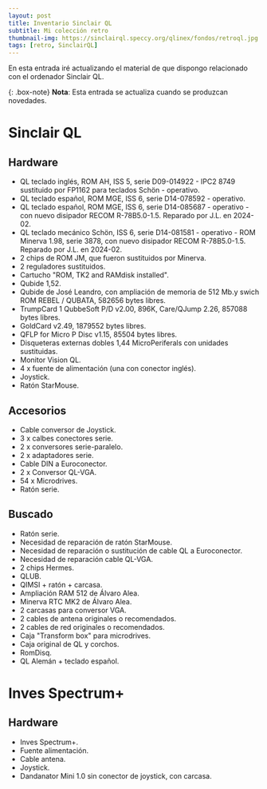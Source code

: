 ```yaml
---
layout: post
title: Inventario Sinclair QL
subtitle: Mi colección retro
thumbnail-img: https://sinclairql.speccy.org/qlinex/fondos/retroql.jpg
tags: [retro, SinclairQL]
---
```

En esta entrada iré actualizando el material de que dispongo relacionado con el ordenador Sinclair QL.

{: .box-note}
**Nota**: Esta entrada se actualiza cuando se produzcan novedades.

# Sinclair QL

## Hardware

- QL teclado inglés, ROM AH, ISS 5, serie D09-014922 - IPC2 8749 sustituido por FP1162 para teclados Schön - operativo.
- QL teclado español, ROM MGE, ISS 6, serie D14-078592 - operativo.
- QL teclado español, ROM MGE, ISS 6, serie D14-085687 - operativo - con nuevo disipador RECOM R-78B5.0-1.5. Reparado por J.L. en 2024-02.
- QL teclado mecánico Schön, ISS 6, serie D14-081581 - operativo - ROM Minerva 1.98, serie 3878, con nuevo disipador RECOM R-78B5.0-1.5. Reparado por J.L. en 2024-02.
- 2 chips de ROM JM, que fueron sustituidos por Minerva.
- 2 reguladores sustituidos.
- Cartucho "ROM, TK2 and RAMdisk installed".
- Qubide 1,52.
- Qubide de José Leandro, con ampliación de memoria de 512 Mb.y swich ROM REBEL / QUBATA, 582656 bytes libres.
- TrumpCard 1 QubbeSoft P/D v2.00, 896K, Care/QJump 2.26, 857088 bytes libres.
- GoldCard v2.49, 1879552 bytes libres.
- QFLP for Micro P Disc v1.15, 85504 bytes libres.
- Disqueteras externas dobles 1,44 MicroPeriferals con unidades sustituidas.
- Monitor Vision QL.
- 4 x fuente de alimentación (una con conector inglés).
- Joystick.
- Ratón StarMouse.

## Accesorios

- Cable conversor de Joystick.
- 3 x calbes conectores serie.
- 2 x conversores serie-paralelo.
- 2 x adaptadores serie.
- Cable DIN a Euroconector.
- 2 x Conversor QL-VGA.
- 54 x Microdrives.
- Ratón serie.

## Buscado

- Ratón serie.
- Necesidad de reparación de ratón StarMouse.
- Necesidad de reparación o sustitución de cable QL a Euroconector.
- Necesidad de reparación cable QL-VGA.
- 2 chips Hermes.
- QLUB.
- QIMSI + ratón + carcasa.
- Ampliación RAM 512 de Álvaro Alea.
- Minerva RTC MK2 de Álvaro Alea.
- 2 carcasas para conversor VGA.
- 2 cables de antena originales o recomendados.
- 2 cables de red originales o recomendados.
- Caja "Transform box" para microdrives.
- Caja original de QL y corchos.
- RomDisq.
- QL Alemán + teclado español.

# Inves Spectrum+

## Hardware

- Inves Spectrum+.
- Fuente alimentación.
- Cable antena.
- Joystick.
- Dandanator Mini 1.0 sin conector de joystick, con carcasa.







